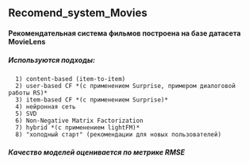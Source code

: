 ## Recomend_system_Movies

#### Рекомендательная система фильмов построена на базе датасета MovieLens
##### Используются подходы:
      1) content-based (item-to-item)
      2) user-based CF *(с применением Surprise, примером диалоговой работы RS)*
      3) item-based CF *(с применением Surprise)*
      4) нейронная сеть
      5) SVD
      6) Non-Negative Matrix Factorization
      7) hybrid *(с применением lightFM)*
      8) "холодный старт" (рекомендации для новых пользователей)
##### Качество моделей оценивается по метрике RMSE
